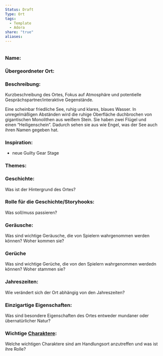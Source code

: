 ```yaml
---
Status: Draft
Type: Ort
tags:
  - Template
  - Adora
share: "true"
aliases: 
---
```

```table-of-contents
```

### Name:

### Übergeordneter Ort: 

### Beschreibung:
Kurzbeschreibung des Ortes, Fokus auf Atmosphäre und potentielle Gesprächspartner/interaktive Gegenstände.  

Eine scheinbar friedliche See, ruhig und klares, blaues Wasser. In unregelmäßigen Abständen wird die ruhige Oberfläche duchbrochen von gigantischen Monolithen aus weißem Stein. Sie haben zwei Flügel und einen “Heiligenschein”. Dadurch sehen sie aus wie Engel, was der See auch ihren Namen gegeben hat. 

### Inspiration: 
- neue Guilty Gear Stage

### Themes: 


### Geschichte: 
Was ist der Hintergrund des Ortes? 

### Rolle für die Geschichte/Storyhooks:
Was soll/muss passieren?

### Geräusche:
Was sind wichtige Geräusche, die von Spielern wahrgenommen werden können? Woher kommen sie?

### Gerüche
Was sind wichtige Gerüche, die von den Spielern wahrgenommen werdedn können? Woher stammen sie? 


### Jahreszeiten: 
Wie verändert sich der Ort abhängig von den Jahreszeiten? 


### Einzigartige Eigenschaften:
Was sind besondere Eigenschaften des Ortes entweder mundaner oder übernatürlicher Natur? 


### Wichtige [Charaktere](../../../../../Charaktere.md):
Welche wichtigen Charaktere sind am Handlungsort anzutreffen und was ist ihre Rolle? 


